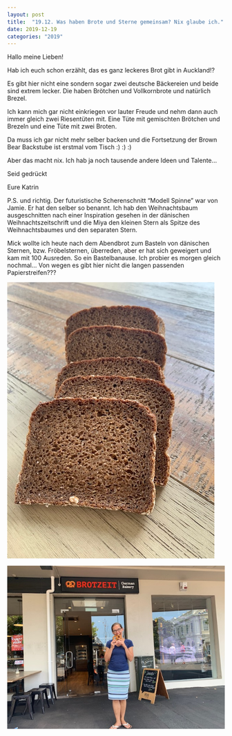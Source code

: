 ```yaml
---
layout: post
title:  "19.12. Was haben Brote und Sterne gemeinsam? Nix glaube ich."
date: 2019-12-19
categories: "2019"
---
```

Hallo meine Lieben!


Hab ich euch schon erzählt, das es ganz leckeres Brot gibt in Auckland!?

Es gibt hier nicht eine sondern sogar zwei deutsche Bäckereien und beide sind extrem lecker. Die haben Brötchen und Vollkornbrote und natürlich Brezel.

Ich kann mich gar nicht einkriegen vor lauter Freude und nehm dann auch immer gleich zwei Riesentüten mit. Eine Tüte mit gemischten Brötchen und Brezeln und eine Tüte mit zwei Broten.

Da muss ich gar nicht mehr selber backen und die Fortsetzung der Brown Bear Backstube ist erstmal vom Tisch :) :) :)

Aber das macht nix. Ich hab ja noch tausende andere Ideen und Talente...

Seid gedrückt

Eure Katrin



P.S. und richtig. Der futuristische Scherenschnitt “Modell Spinne” war von Jamie. Er hat den selber so benannt. Ich hab den Weihnachtsbaum ausgeschnitten nach einer Inspiration gesehen in der dänischen Weihnachtszeitschrift und die Miya den kleinen Stern als Spitze des Weihnachtsbaumes und den separaten Stern.



Mick wollte ich heute nach dem Abendbrot zum Basteln von dänischen Sternen, bzw. Fröbelsternen, überreden, aber er hat sich geweigert und kam mit 100 Ausreden. So ein Bastelbanause. Ich probier es morgen gleich nochmal... Von wegen es gibt hier nicht die langen passenden Papierstreifen???









![image1.jpeg](/assets/2019-12-19/image1.jpeg)

![image2.jpeg](/assets/2019-12-19/image2.jpeg)

